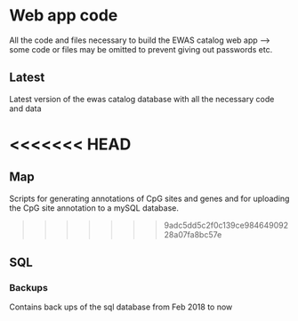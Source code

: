 # Web app code

All the code and files necessary to build the EWAS catalog web app --> some code or files may be omitted to prevent giving out passwords etc.

## Latest
Latest version of the ewas catalog database with all the necessary code and data 

<<<<<<< HEAD
=======
## Map
Scripts for generating annotations of CpG sites and genes
and for uploading the CpG site annotation to a mySQL database.

>>>>>>> 9adc5dd5c2f0c139ce98464909228a07fa8bc57e
## SQL
### Backups
Contains back ups of the sql database from Feb 2018 to now
